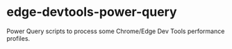 # edge-devtools-power-query
Power Query scripts to process some Chrome/Edge Dev Tools performance profiles.
